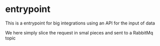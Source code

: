 # entrypoint

This is a entrypoint for big integrations using an API for the input of data

We here simply slice the request in smal pieces and sent to a RabbitMq topic 
